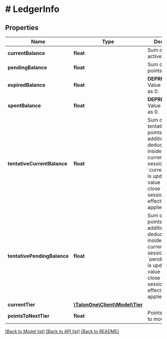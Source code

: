 # # LedgerInfo

## Properties

Name | Type | Description | Notes
------------ | ------------- | ------------- | -------------
**currentBalance** | **float** | Sum of currently active points. | 
**pendingBalance** | **float** | Sum of pending points. | 
**expiredBalance** | **float** | **DEPRECATED** Value is shown as 0. | 
**spentBalance** | **float** | **DEPRECATED** Value is shown as 0. | 
**tentativeCurrentBalance** | **float** | Sum of the tentative active points (including additions and deductions) inside the currently open session. The &#x60;currentBalance&#x60; is updated to this value when you close the session, and the effects are applied. | 
**tentativePendingBalance** | **float** | Sum of pending points (including additions and deductions) inside the currently open session. The &#x60;pendingBalance&#x60; is updated to this value when you close the session, and the effects are applied. | [optional] 
**currentTier** | [**\TalonOne\Client\Model\Tier**](Tier.md) |  | [optional] 
**pointsToNextTier** | **float** | Points required to move up a tier. | [optional] 

[[Back to Model list]](../../README.md#documentation-for-models) [[Back to API list]](../../README.md#documentation-for-api-endpoints) [[Back to README]](../../README.md)


